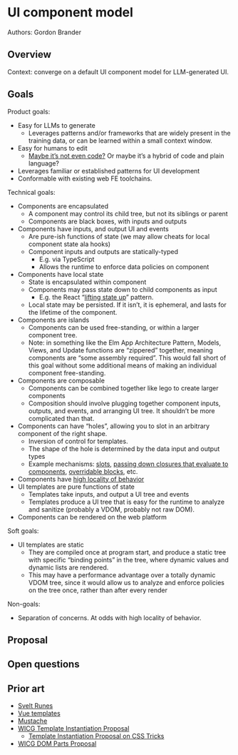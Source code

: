 # UI component model

Authors: Gordon Brander

## Overview

Context: converge on a default UI component model for LLM-generated UI.

## Goals

Product goals:

- Easy for LLMs to generate
    - Leverages patterns and/or frameworks that are widely present in the training data, or can be learned within a small context window.
- Easy for humans to edit
    - [Maybe it’s not even code?](https://x.com/threepointone/status/1792930000766677034) Or maybe it’s a hybrid of code and plain language?
- Leverages familiar or established patterns for UI development
- Conformable with existing web FE toolchains.

Technical goals:

- Components are encapsulated 
  - A component may control its child tree, but not its siblings or parent
  - Components are black boxes, with inputs and outputs
- Components have inputs, and output UI and events
    - Are pure-ish functions of state (we may allow cheats for local component state ala hooks)
    - Component inputs and outputs are statically-typed
        - E.g. via TypeScript
        - Allows the runtime to enforce data policies on component
- Components have local state
    - State is encapsulated within component
    - Components may pass state down to child components as input
        - E.g. the React “[lifting state up](https://legacy.reactjs.org/docs/lifting-state-up.html)” pattern.
    - Local state may be persisted. If it isn’t, it is ephemeral, and lasts for the lifetime of the component.
- Components are islands
    - Components can be used free-standing, or within a larger component tree.
    - Note: in something like the Elm App Architecture Pattern, Models, Views, and Update functions are “zippered” together, meaning components are “some assembly required”. This would fall short of this goal without some additional means of making an individual component free-standing.
- Components are composable
    - Components can be combined together like lego to create larger components
    - Composition should involve plugging together component inputs, outputs, and events, and arranging UI tree. It shouldn’t be more complicated than that.
- Components can have “holes”, allowing you to slot in an arbitrary component of the right shape.
    - Inversion of control for templates.
    - The shape of the hole is determined by the data input and output types
    - Example mechanisms: [slots](https://developer.mozilla.org/en-US/docs/Web/API/Web_components/Using_templates_and_slots), [passing down closures that evaluate to components](https://swiftwithmajid.com/2019/11/06/the-power-of-closures-in-swiftui/), [overridable blocks](https://mustache.github.io/mustache.5.html#Blocks), etc.
- Components have [high locality of behavior](https://github.com/gordonbrander/generative-ui-playbook?tab=readme-ov-file#llms-work-best-with-high-locality)
- UI templates are pure functions of state
    - Templates take inputs, and output a UI tree and events
    - Templates produce a UI tree that is easy for the runtime to analyze and sanitize (probably a VDOM, probably not raw DOM).
- Components can be rendered on the web platform

Soft goals:
- UI templates are static
    - They are compiled once at program start, and produce a static tree with specific “binding points” in the tree, where dynamic values and dynamic lists are rendered.
    - This may have a performance advantage over a totally dynamic VDOM tree, since it would allow us to analyze and enforce policies on the tree once, rather than after every render

Non-goals:

- Separation of concerns. At odds with high locality of behavior.

## Proposal



## Open questions

## Prior art

- [Svelt Runes](https://svelte.dev/blog/runes)
- [Vue templates](https://vuejs.org/examples/#hello-world)
- [Mustache](https://mustache.github.io/mustache.5.html)
- [WICG Template Instantiation Proposal](https://github.com/WICG/webcomponents/blob/gh-pages/proposals/Template-Instantiation.md)
    - [Template Instantiation Proposal on CSS Tricks](https://css-tricks.com/apples-proposal-html-template-instantiation/)
- [WICG DOM Parts Proposal](https://github.com/WICG/webcomponents/blob/gh-pages/proposals/DOM-Parts.md)